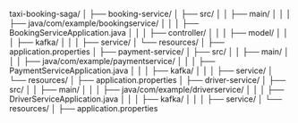 taxi-booking-saga/
│
├── booking-service/
│   ├── src/
│   │   ├── main/
│   │   │   ├── java/com/example/bookingservice/
│   │   │   ├── BookingServiceApplication.java
│   │   │   ├── controller/
│   │   │   ├── model/
│   │   │   ├── kafka/
│   │   │   ├── service/
│   └── resources/
│       ├── application.properties
│
├── payment-service/
│   ├── src/
│   │   ├── main/
│   │   │   ├── java/com/example/paymentservice/
│   │   │   ├── PaymentServiceApplication.java
│   │   │   ├── kafka/
│   │   │   ├── service/
│   └── resources/
│       ├── application.properties
│
├── driver-service/
│   ├── src/
│   │   ├── main/
│   │   │   ├── java/com/example/driverservice/
│   │   │   ├── DriverServiceApplication.java
│   │   │   ├── kafka/
│   │   │   ├── service/
│   └── resources/
│       ├── application.properties


